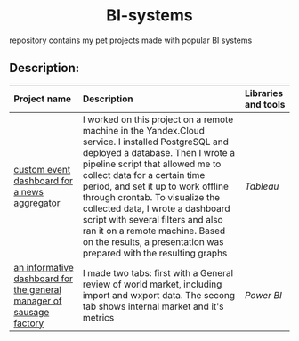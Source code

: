<center><h1>BI-systems</h1></center>

<p align=left>
repository  contains my pet projects made with popular BI systems

## Description:

| Project name | Description | Libraries and tools |
| :---------------------- | :---------------------- | :---------------------- |
| [custom event dashboard for a news aggregator](https://github.com/taisiiap/Training-BI-systems/tree/main/Tableau%20Public) | I worked on this project on a remote machine in the Yandex.Cloud service. I installed PostgreSQL and deployed a database. Then I wrote a pipeline script that allowed me to collect data for a certain time period, and set it up to work offline through crontab. To visualize the collected data, I wrote a dashboard script with several filters and also ran it on a remote machine. Based on the results, a presentation was prepared with the resulting graphs | *Tableau* |
| [an informative dashboard for the general manager of sausage factory](https://github.com/taisiiap/Training-BI-systems/tree/main/Power-BI) | I made two tabs: first with a General review of world market, including import and wxport data. The secong tab shows internal market and it's metrics | *Power BI* |
